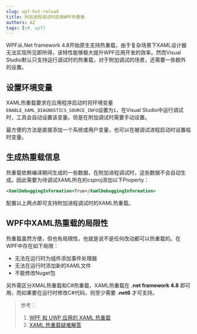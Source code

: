 ```yaml
---
slug: wpf-hot-reload
title: 附加进程调试时启用WPF热重载
authors: AZ
tags: [c#, wpf]
---
```


WPF从.Net framework 4.8开始原生支持热重载，由于复杂场景下XAML设计器无法实现所见即所得，该特性能够极大提升WPF应用开发的效率。然而Visual Studio默认只支持运行调试时的热重载，对于附加调试的场景，还需要一些额外的设置。

<!--truncate-->

## 设置环境变量
XAML热重载要求在应用程序启动时将环境变量`ENABLE_XAML_DIAGNOSTICS_SOURCE_INFO`设置为`1`，在Visual Studio中运行调试时，工具会自动设置该变量。但是在附加调试时需要手动设置。

最方便的方法是直接添加一个系统或用户变量，也可以在被调试进程启动时设置临时变量。

## 生成热重载信息
热重载依赖编译期间生成的一些数据，在附加进程调试时，这些数据不会自动生成。因此需要为待调试XAML所在的csproj添加以下Property：

```xml
<XamlDebuggingInformation>True</XamlDebuggingInformation>
```

配置以上两点即可支持附加进程调试时的XAML热重载。

## WPF中XAML热重载的局限性
热重载虽然方便，但也有局限性，也就是说不是任何改动都可以热重载的。在WPF中存在如下局限：

- 无法在运行时为组件添加事件处理器
- 无法在运行时添加新的XAML文件
- 不能修改Nuget包

另外需区分XMAL热重载和C#热重载，XAML热重载在 **.net framework 4.8** 即可用，而如果要在运行时修改C#代码，则至少需要 **.net6** 才可支持。

> 参考：
>
> 1. [WPF 和 UWP 应用的 XAML 热重载](https://learn.microsoft.com/zh-cn/visualstudio/xaml-tools/xaml-hot-reload?view=vs-2022)
> 2. [XAML 热重载疑难解答](https://learn.microsoft.com/zh-cn/troubleshoot/developer/visualstudio/tools-utilities/xaml-hot-reload-troubleshooting?view=vs-2022)